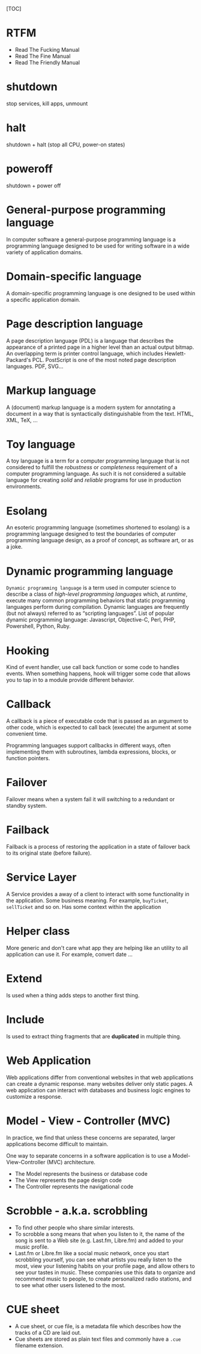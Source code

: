 [TOC]

# RTFM
- Read The Fucking Manual
- Read The Fine Manual
- Read The Friendly Manual

# shutdown
stop services, kill apps, unmount

# halt
shutdown + halt (stop all CPU, power-on states)

# poweroff
shutdown + power off

# General-purpose programming language
In computer software a general-purpose programming language is a programming language designed to be used for writing software in a wide variety of application domains.

# Domain-specific language
A domain-specific programming language is one designed to be used within a specific application domain.

# Page description language
A page description language (PDL) is a language that describes the appearance of a printed page in a higher level than an actual output bitmap. An overlapping term is printer control language, which includes Hewlett-Packard's PCL. PostScript is one of the most noted page description languages. PDF, SVG...

# Markup language
A (document) markup language is a modern system for annotating a document in a way that is syntactically distinguishable from the text. HTML, XML, TeX, ...

# Toy language
A toy language is a term for a computer programming language that is not considered to fulfill the *robustness* or *completeness* requirement of a computer programming language. As such it is not considered a suitable language for creating *solid* and *reliable* programs for use in production environments.

# Esolang
An esoteric programming language (sometimes shortened to esolang) is a programming language designed to test the boundaries of computer programming language design, as a proof of concept, as software art, or as a joke.

# Dynamic programming language
`Dynamic programming language` is a term used in computer science to describe a class of *high-level programming languages* which, at *runtime*, execute many common programming behaviors that static programming languages perform during compilation. Dynamic languages are frequently (but not always) referred to as “scripting languages”. List of popular dynamic programming language: Javascript, Objective-C, Perl, PHP, Powershell, Python, Ruby.

# Hooking
Kind of event handler, use call back function or some code to handles events. When something happens, hook will trigger some code that allows you to tap in to a module provide different behavior.

# Callback
A callback is a piece of executable code that is passed as an argument to other code, which is expected to call back (execute) the argument at some convenient time.

Programming languages support callbacks in different ways, often implementing them with subroutines, lambda expressions, blocks, or function pointers.

# Failover
Failover means when a system fail it will switching to a redundant or standby system.

# Failback
Failback is a process of restoring the application in a state of failover back to its original state (before failure).

# Service Layer
A Service provides a away of a client to interact with some functionality in the application. Some business meaning. For example, `buyTicket`, `sellTicket` and so on. Has some context within the application

# Helper class
More generic and don't care what app they are helping like an utility to all application can use it. For example, convert date ...

# Extend
Is used when a thing adds steps to another first thing.

# Include
Is used to extract thing fragments that are **duplicated** in multiple thing.

# Web Application
Web applications differ from conventional websites in that web applications can create a dynamic response. many websites deliver only static pages. A web application can interact with databases and business logic engines to customize a response.

# Model - View - Controller (MVC)
In practice, we find that unless these concerns are separated, larger applications become difficult to maintain.

One way to separate concerns in a software application is to use a Model-View-Controller (MVC) architecture.
- The Model represents the business or database code
- The View represents the page design code
- The Controller represents the navigational code

# Scrobble - a.k.a. scrobbling
- To find other people who share similar interests.
- To scrobble a song means that when you listen to it, the name of the song is sent to a Web site (e.g. Last.fm, Libre.fm) and added to your music profile.
- Last.fm or Libre.fm like a social music network, once you start scrobbling yourself, you can see what artists you really listen to the most, view your listening habits on your profile page, and allow others to see your tastes in music. These companies use this data to organize and recommend music to people, to create personalized radio stations, and to see what other users listened to the most.

# CUE sheet
- A cue sheet, or cue file, is a metadata file which describes how the tracks of a CD are laid out.
- Cue sheets are stored as plain text files and commonly have a `.cue` filename extension.

